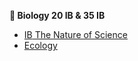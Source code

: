**🔬  Biology 20 IB & 35 IB**

* [<span id="ib">IB</span> The Nature of Science](unit0.md)
* [Ecology](unit1.md)